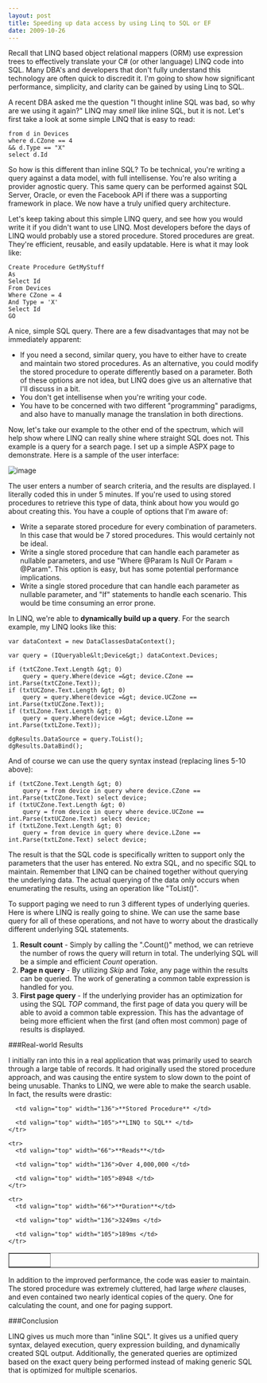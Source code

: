 ```yaml
---
layout: post
title: Speeding up data access by using Linq to SQL or EF
date: 2009-10-26
---
```


Recall that LINQ based object relational mappers (ORM) use expression trees to effectively translate your C# (or other language) LINQ code into SQL. Many DBA's and developers that don't fully understand this technology are often quick to discredit it. I'm going to show how significant performance, simplicity, and clarity can be gained by using Linq to SQL.

A recent DBA asked me the question "I thought inline SQL was bad, so why are we using it again?" LINQ may *smell* like inline SQL, but it is not. Let's first take a look at some simple LINQ that is easy to read: 

	from d in Devices
	where d.CZone == 4
	&& d.Type == "X"
	select d.Id

So how is this different than inline SQL? To be technical, you're writing a query against a data model, with full intellisense. You're also writing a provider agnostic query. This same query can be performed against SQL Server, Oracle, or even the Facebook API if there was a supporting framework in place. We now have a truly unified query architecture.

Let's keep taking about this simple LINQ query, and see how you would write it if you didn't want to use LINQ. Most developers before the days of LINQ would probably use a stored procedure. Stored procedures are great. They're efficient, reusable, and easily updatable. Here is what it may look like:

	Create Procedure GetMyStuff
	As
	Select Id
	From Devices
	Where CZone = 4
	And Type = 'X'
	Select Id
	GO

A nice, simple SQL query. There are a few disadvantages that may not be immediately apparent:

* If you need a second, similar query, you have to either have to create and maintain two stored procedures. As an alternative, you could modify the stored procedure to operate differently based on a parameter. Both of these options are not idea, but LINQ does give us an alternative that I'll discuss in a bit.
* You don't get intellisense when you're writing your code.
* You have to be concerned with two different "programming" paradigms, and also have to manually manage the translation in both directions.

Now, let's take our example to the other end of the spectrum, which will help show where LINQ can really shine where straight SQL does not. This example is a query for a search page. I set up a simple ASPX page to demonstrate. Here is a sample of the user interface:

![image](image_thumb1.png)

The user enters a number of search criteria, and the results are displayed. I literally coded this in under 5 minutes. If you're used to using stored procedures to retrieve this type of data, think about how you would go about creating this. You have a couple of options that I'm aware of:

* Write a separate stored procedure for every combination of parameters. In this case that would be 7 stored procedures. This would certainly not be ideal.
* Write a single stored procedure that can handle each parameter as nullable parameters, and use "Where @Param Is Null Or Param = @Param". This option is easy, but has some potential performance implications.
* Write a single stored procedure that can handle each parameter as nullable parameter, and "If" statements to handle each scenario. This would be time consuming an error prone.

In LINQ, we're able to **dynamically build up a query**. For the search example, my LINQ looks like this:

	var dataContext = new DataClassesDataContext();
	
	var query = (IQueryable&lt;Device&gt;) dataContext.Devices;
	
	if (txtCZone.Text.Length &gt; 0)
	    query = query.Where(device =&gt; device.CZone == int.Parse(txtCZone.Text));
	if (txtUCZone.Text.Length &gt; 0)
	    query = query.Where(device =&gt; device.UCZone == int.Parse(txtUCZone.Text));
	if (txtLZone.Text.Length &gt; 0)
	    query = query.Where(device =&gt; device.LZone == int.Parse(txtLZone.Text));
	
	dgResults.DataSource = query.ToList();
	dgResults.DataBind();

And of course we can use the query syntax instead (replacing lines 5-10 above):

	if (txtCZone.Text.Length &gt; 0)
		query = from device in query where device.CZone == int.Parse(txtCZone.Text) select device;
	if (txtUCZone.Text.Length &gt; 0)
		query = from device in query where device.UCZone == int.Parse(txtUCZone.Text) select device;
	if (txtLZone.Text.Length &gt; 0)
		query = from device in query where device.LZone == int.Parse(txtLZone.Text) select device;

The result is that the SQL code is specifically written to support only the parameters that the user has entered. No extra SQL, and no specific SQL to maintain. Remember that LINQ can be chained together without querying the underlying data. The actual querying of the data only occurs when enumerating the results, using an operation like "ToList()".

To support paging we need to run 3 different types of underlying queries. Here is where LINQ is really going to shine. We can use the same base query for all of these operations, and not have to worry about the drastically different underlying SQL statements.

1. **Result count** - Simply by calling the ".Count()" method, we can retrieve the number of rows the query will return in total. The underlying SQL will be a simple and efficient _Count_ operation.
2. **Page n query** - By utilizing _Skip_ and _Take_, any page within the results can be queried. The work of generating a common table expression is handled for you.
3. **First page query** - If the underlying provider has an optimization for using the SQL _TOP_ command, the first page of data you query will be able to avoid a common table expression. This has the advantage of being more efficient when the first (and often most common) page of results is displayed.

###Real-world Results

I initially ran into this in a real application that was primarily used to search through a large table of records. It had originally used the stored procedure approach, and was causing the entire system to slow down to the point of being unusable. Thanks to LINQ, we were able to make the search usable. In fact, the results were drastic:

<table border="1" cellspacing="0" cellpadding="2" width="309" align="center"><tbody>
    <tr>
      <td valign="top" width="66">&#160;</td>

      <td valign="top" width="136">**Stored Procedure** </td>

      <td valign="top" width="105">**LINQ to SQL** </td>
    </tr>

    <tr>
      <td valign="top" width="66">**Reads**</td>

      <td valign="top" width="136">Over 4,000,000 </td>

      <td valign="top" width="105">8948 </td>
    </tr>

    <tr>
      <td valign="top" width="66">**Duration**</td>

      <td valign="top" width="136">3249ms </td>

      <td valign="top" width="105">189ms </td>
    </tr>
  </tbody></table>

In addition to the improved performance, the code was easier to maintain. The stored procedure was extremely cluttered, had large _where_ clauses, and even contained two nearly identical copies of the query. One for calculating the count, and one for paging support.

###Conclusion

LINQ gives us much more than "inline SQL". It gives us a unified query syntax, delayed execution, query expression building, and dynamically created SQL output. Additionally, the generated queries are optimized based on the exact query being performed instead of making generic SQL that is optimized for multiple scenarios. 